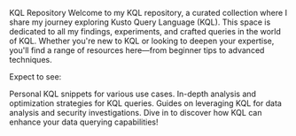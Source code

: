 KQL Repository
Welcome to my KQL repository, a curated collection where I share my journey exploring Kusto Query Language (KQL). This space is dedicated to all my findings, experiments, and crafted queries in the world of KQL. Whether you're new to KQL or looking to deepen your expertise, you'll find a range of resources here—from beginner tips to advanced techniques.

Expect to see:

Personal KQL snippets for various use cases.
In-depth analysis and optimization strategies for KQL queries.
Guides on leveraging KQL for data analysis and security investigations.
Dive in to discover how KQL can enhance your data querying capabilities!
